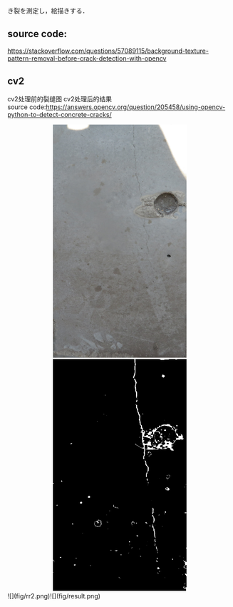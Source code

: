 ##
き裂を測定し，絵描きする．


## source code:
https://stackoverflow.com/questions/57089115/background-texture-pattern-removal-before-crack-detection-with-opencv

## cv2
cv2处理前的裂缝图
cv2处理后的结果  
source code:https://answers.opencv.org/question/205458/using-opencv-python-to-detect-concrete-cracks/

<center class="half"><img src="fig/rr2.png"width="300"/><img src="fig/result.png" width="300"/></center>
![](fig/rr2.png)![](fig/result.png)
